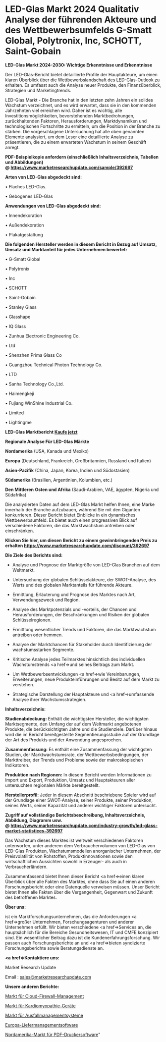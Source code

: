 # LED-Glas Markt 2024 Qualitativ Analyse der führenden Akteure und des Wettbewerbsumfelds G-Smatt Global, Polytronix, Inc, SCHOTT, Saint-Gobain

<strong>LED-Glas Markt 2024-2030: Wichtige Erkenntnisse und Erkenntnisse</strong>

Der LED-Glas-Bericht bietet detaillierte Profile der Hauptakteure, um einen klaren Überblick über die Wettbewerbslandschaft des LED-Glas-Outlook zu erhalten. Es umfasst auch die Analyse neuer Produkte, den Finanzüberblick, Strategien und Marketingtrends.

LED-Glas Markt - Die Branche hat in den letzten zehn Jahren ein solides Wachstum verzeichnet, und es wird erwartet, dass sie in den kommenden Jahrzehnten viel erreichen wird. Daher ist es wichtig, alle Investitionsmöglichkeiten, bevorstehenden Marktbedrohungen, zurückhaltenden Faktoren, Herausforderungen, Marktdynamiken und technologischen Fortschritte zu ermitteln, um die Position in der Branche zu stärken. Die vorgeschlagene Untersuchung hat alle oben genannten Elemente analysiert, um dem Leser eine detaillierte Analyse zu präsentieren, die zu einem erwarteten Wachstum in seinem Geschäft anregt.

<strong><b>PDF-Beispielkopie anfordern (einschließlich Inhaltsverzeichnis, Tabellen und Abbildungen) @ </b></strong><strong><a href=https://www.marketresearchupdate.com/sample/392697><strong>https://www.marketresearchupdate.com/sample/392697</u></a></strong></strong>

<strong>Arten von LED-Glas abgedeckt sind:</strong>

• Flaches LED-Glas.

• Gebogenes LED-Glas

<strong>Anwendungen von LED-Glas abgedeckt sind:</strong>

• Innendekoration

• Außendekoration

• Plakatgestaltung

<strong>Die folgenden Hersteller werden in diesem Bericht in Bezug auf Umsatz, Umsatz und Marktanteil für jedes Unternehmen bewertet:</strong>

• G-Smatt Global

• Polytronix

• Inc

• SCHOTT

• Saint-Gobain

• Stanley Glass

• Glasshape

• IQ Glass

• Zunhua Electronic Engineering Co.

• Ltd

• Shenzhen Prima Glass Co

• Guangzhou Technical Photon Technology Co.

• LTD

• Sanha Technology Co.,Ltd.

• Haimengkeji

• Fujiang WinShine Industrial Co.

• Limited

• Lightingme

<strong>LED-Glas Marktbericht <a href=https://www.marketresearchupdate.com/buynow/392697>Kaufe jetzt</a></strong>

<strong>Regionale Analyse Für LED-Glas Märkte</strong>

<strong>Nordamerika</strong> (USA, Kanada und Mexiko)

<strong>Europa</strong> (Deutschland, Frankreich, Großbritannien, Russland und Italien)

<strong>Asien-Pazifik</strong> (China, Japan, Korea, Indien und Südostasien)

<strong>Südamerika</strong> (Brasilien, Argentinien, Kolumbien, etc.)

<strong>Den Mittleren</strong> <strong>Osten und Afrika</strong> (Saudi-Arabien, VAE, ägypten, Nigeria und Südafrika)

Die analysierten Daten auf dem LED-Glas Markt helfen Ihnen, eine Marke innerhalb der Branche aufzubauen, während Sie mit den Giganten konkurrieren. Dieser Bericht bietet Einblicke in ein dynamisches Wettbewerbsumfeld. Es bietet auch einen progressiven Blick auf verschiedene Faktoren, die das Marktwachstum antreiben oder einschränken.

<strong>Klicken Sie hier, um diesen Bericht zu einem gewinnbringenden Preis zu erhalten
</strong><strong><a href=https://www.marketresearchupdate.com/discount/392697>https://www.marketresearchupdate.com/discount/392697</b></u></strong></a>

<strong>Die Ziele des Berichts sind:</strong>

- Analyse und Prognose der Marktgröße von LED-Glas Branchen auf dem Weltmarkt.

- Untersuchung der globalen Schlüsselakteure, der SWOT-Analyse, des Werts und des globalen Marktanteils für führende Akteure.

- Ermittlung, Erläuterung und Prognose des Marktes nach Art, Verwendungszweck und Region.

- Analyse des Marktpotenzials und -vorteils, der Chancen und Herausforderungen, der Beschränkungen und Risiken der globalen Schlüsselregionen.

- Ermittlung wesentlicher Trends und Faktoren, die das Marktwachstum antreiben oder hemmen.

- Analyse der Marktchancen für Stakeholder durch Identifizierung der wachstumsstarken Segmente.

- Kritische Analyse jedes Teilmarktes hinsichtlich des individuellen Wachstumstrends <a href=>und</a> seines Beitrags zum Markt.

- Um Wettbewerbsentwicklungen <a href=>wie</a> Vereinbarungen, Erweiterungen, neue Produkteinführungen und Besitz auf dem Markt zu verstehen.

- Strategische Darstellung der Hauptakteure und <a href=>umfas</a>sende Analyse ihrer Wachstumsstrategien.

<strong>Inhaltsverzeichnis:</strong>

<strong>Studienabdeckung:</strong> Enthält die wichtigsten Hersteller, die wichtigsten Marktsegmente, den Umfang der auf dem Weltmarkt angebotenen Produkte, die berücksichtigten Jahre und die Studienziele. Darüber hinaus wird die im Bericht bereitgestellte Segmentierungsstudie auf der Grundlage der Art des Produkts und der Anwendung angesprochen.

<strong>Zusammenfassung:</strong> Es enthält eine Zusammenfassung der wichtigsten Studien, der Marktwachstumsrate, der Wettbewerbsbedingungen, der Markttreiber, der Trends und Probleme sowie der makroskopischen Indikatoren.

<strong>Produktion nach Regionen:</strong> In diesem Bericht werden Informationen zu Import und Export, Produktion, Umsatz und Hauptakteuren aller untersuchten regionalen Märkte bereitgestellt.

<strong>Herstellerprofil:</strong> Jeder in diesem Abschnitt beschriebene Spieler wird auf der Grundlage einer SWOT-Analyse, seiner Produkte, seiner Produktion, seines Werts, seiner Kapazität und anderer wichtiger Faktoren untersucht.

<strong><b>Zugriff auf vollständige Berichtsbeschreibung, Inhaltsverzeichnis, Abbildung, Diagramm usw. @ </b></strong><strong><a href=https://www.marketresearchupdate.com/industry-growth/led-glass-market-statistices-392697>https://www.marketresearchupdate.com/industry-growth/led-glass-market-statistices-392697</a></strong>

Das Wachstum dieses Marktes ist weltweit verschiedenen Faktoren unterworfen, unter anderem dem Verbrauchervolumen von LED-Glas von LED-Glas Produkten, Wachstumsmodellen anorganischer Unternehmen, der Preisvolatilität von Rohstoffen, Produktinnovationen sowie den wirtschaftlichen Aussichten sowohl in Erzeuger- als auch in Verbraucherländern.

Zusammenfassend bietet Ihnen dieser Bericht <a href=>einen</a> klaren Überblick über alle Fakten des Marktes, ohne dass Sie auf einen anderen Forschungsbericht oder eine Datenquelle verweisen müssen. Unser Bericht bietet Ihnen alle Fakten über die Vergangenheit, Gegenwart und Zukunft des betroffenen Marktes.

<strong>Über uns:</strong>

 ist ein Marktforschungsunternehmen, das die Anforderungen <a href=>großer</a> Unternehmen, Forschungsagenturen und anderer Unternehmen erfüllt. Wir bieten verschiedene <a href=>Services</a> an, die hauptsächlich für die Bereiche Gesundheitswesen, IT und CMFE konzipiert sind. Ein wesentlicher Beitrag dazu ist die Kundenerfahrungsforschung. Wir passen auch Forschungsberichte an und <a href=>bieten</a> syndizierte Forschungsberichte sowie Beratungsdienste an.

<strong><a href=>Kontaktiere uns:</a></strong>

Market Research Update

Email : sales@marketresearchupdate.com

<strong>Unsere anderen Berichte:</strong>

<a href=https://www.linkedin.com/pulse/cloud-firewall-management-market-size-region-outlook-statistic>Markt für Cloud-Firewall-Management</a>

<a href=https://www.linkedin.com/pulse/cardiomyopathy-devices-market-size-share-outlook-growth>Markt für Kardiomyopathie-Geräte</a>

<a href=https://www.linkedin.com/pulse/outage-management-system-market-outlooks-2023>Markt für Ausfallmanagementsysteme</a>

<a href=https://www.linkedin.com/pulse/europe-delivery-management-software>Europa-Liefermanagementsoftware</a>

<a href=https://www.linkedin.com/pulse/north-america-pdf-printers-software-market-88q2f/>Nordamerika-Markt für PDF-Druckersoftware</a>"
